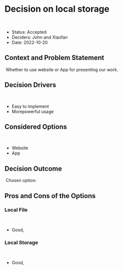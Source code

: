 # Decision on local storage
​
* Status: Accepted
* Deciders: John and Xiaofan <!-- optional -->
* Date: 2022-10-20 <!-- optional -->
​
## Context and Problem Statement
​
Whether to use website or App for presenting our work.
​
## Decision Drivers <!-- optional -->
​
* Easy to implement
* Morepowerful usage 
​
## Considered Options
​
* Website
* App
​
## Decision Outcome
​
Chosen option: 

## Pros and Cons of the Options <!-- optional -->
### Local File
​
* Good, 
​
### Local Storage
​
* Good, 

<!-- markdownlint-disable-file MD013 -->
